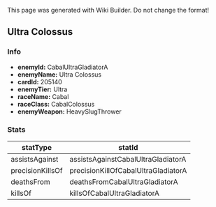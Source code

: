 <span class="wiki-builder">This page was generated with Wiki Builder. Do not change the format!</span>

## Ultra Colossus
### Info
* **enemyId:** CabalUltraGladiatorA
* **enemyName:** Ultra Colossus
* **cardId:** 205140
* **enemyTier:** Ultra
* **raceName:** Cabal
* **raceClass:** CabalColossus
* **enemyWeapon:** HeavySlugThrower

### Stats
statType | statId
-------- | ------
assistsAgainst | assistsAgainstCabalUltraGladiatorA
precisionKillsOf | precisionKillOfCabalUltraGladiatorA
deathsFrom | deathsFromCabalUltraGladiatorA
killsOf | killsOfCabalUltraGladiatorA

